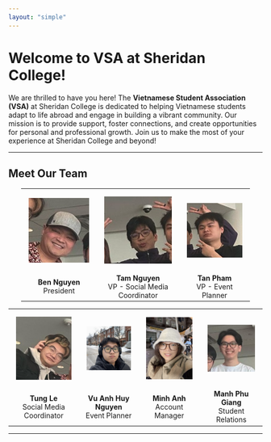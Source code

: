 ```yaml
---
layout: "simple"
---
```


# Welcome to VSA at Sheridan College!

We are thrilled to have you here! The **Vietnamese Student Association (VSA)** at Sheridan College is dedicated to helping Vietnamese students adapt to life abroad and engage in building a vibrant community. Our mission is to provide support, foster connections, and create opportunities for personal and professional growth. Join us to make the most of your experience at Sheridan College and beyond!

---

## Meet Our Team

<table style="width: 90%; text-align: center; margin-left: auto; margin-right: auto;">
  <tr>
    <td style="padding: 15px; text-align: center;"><img src="./anh-ben.png" alt="Ben Nguyen" style="width: 480px; height: auto;" /></td>
    <td style="padding: 15px; text-align: center;"><img src="./tam.png" alt="Tam Nguyen" style="width: 480px; height: auto;" /></td>
    <td style="padding: 15px; text-align: center;"><img src="./tan.png" alt="Tan Pham" style="width: 480px; height: auto;" /></td>
  </tr>
  <tr>
    <td style="text-align: center;"><strong>Ben Nguyen</strong><br/>President</td>
    <td style="text-align: center;"><strong>Tam Nguyen</strong><br/>VP - Social Media Coordinator</td>
    <td style="text-align: center;"><strong>Tan Pham</strong><br/>VP - Event Planner</td>
  </tr>
</table>

<table style="width: 100%; text-align: center; margin-left: auto; margin-right: auto;">
  <tr>
    <td style="padding: 15px; text-align: center;"><img src="./tung.png" alt="Tung Le" style="width: 480px; height: auto;" /></td>
    <td style="padding: 15px; text-align: center;"><img src="./huy.png" alt="Vu Anh Huy Nguyen" style="width: 480px; height: auto;" /></td>
    <td style="padding: 15px; text-align: center;"><img src="./alice.jpg" alt="Minh Anh" style="width: 480px; height: auto;" /></td>
    <td style="padding: 15px; text-align: center;"><img src="./phu.png" alt="Manh Phu Giang" style="width: 480px; height: auto;" /></td>
  </tr>
  <tr>
    <td style="text-align: center;"><strong>Tung Le</strong><br/>Social Media Coordinator</td>
    <td style="text-align: center;"><strong>Vu Anh Huy Nguyen</strong><br/>Event Planner</td>
    <td style="text-align: center;"><strong>Minh Anh</strong><br/>Account Manager</td>
    <td style="text-align: center;"><strong>Manh Phu Giang</strong><br/>Student Relations</td>
  </tr>
</table>

---
